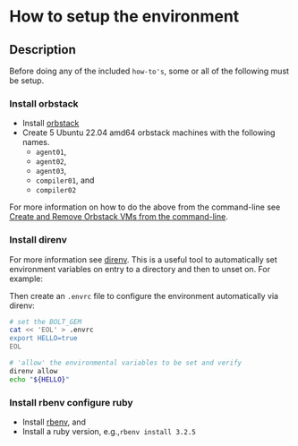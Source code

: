 # How to setup the environment

## Description

Before doing any of the included `how-to's`, some or all of the following must be setup.

### Install orbstack

* Install [orbstack](https://docs.orbstack.dev)
* Create 5 Ubuntu 22.04 amd64 orbstack machines with the following names.
  * `agent01`,
  * `agent02`,
  * `agent03`,
  * `compiler01`, and
  * `compiler02`

For more information on how to do the above from the command-line see [Create and Remove Orbstack VMs from the command-line](create_and_remove_orbstack_vms_from_cli.md).

### Install direnv

For more information see [direnv](https://direnv.net).  This is a useful tool to automatically set environment variables on entry to a directory and then to unset on.  For example:

Then create an `.envrc` file to configure the environment automatically via direnv:

```bash
# set the BOLT_GEM
cat << 'EOL' > .envrc
export HELLO=true
EOL

# 'allow' the environmental variables to be set and verify
direnv allow
echo "${HELLO}"
```

### Install rbenv configure ruby

* Install [rbenv](https://github.com/rbenv/rbenv), and
* Install a ruby version, e.g.,`rbenv install 3.2.5`
